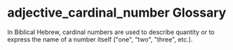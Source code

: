 # adjective_cardinal_number Glossary
In Biblical Hebrew, cardinal numbers are used to describe quantity or to express the name of a number itself ("one", "two", "three", etc.).